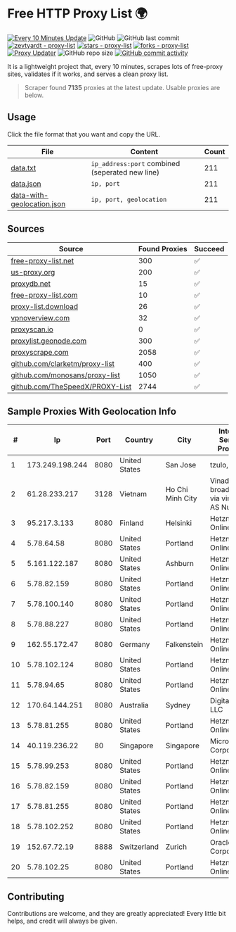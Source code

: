 
# Free HTTP Proxy List 🌍

[![Every 10 Minutes Update](https://github.com/mertguvencli/http-proxy-list/actions/workflows/main.yml/badge.svg?branch=main)](https://github.com/mertguvencli/http-proxy-list/actions/workflows/main.yml)
![GitHub](https://img.shields.io/github/license/mertguvencli/http-proxy-list)
![GitHub last commit](https://img.shields.io/github/last-commit/mertguvencli/http-proxy-list)
[![zevtyardt - proxy-list](https://img.shields.io/static/v1?label=zevtyardt&message=proxy-list&color=blue&logo=github)](https://github.com/zevtyardt/proxy-list "Go to GitHub repo")
[![stars - proxy-list](https://img.shields.io/github/stars/zevtyardt/proxy-list?style=social)](https://github.com/zevtyardt/proxy-list)
[![forks - proxy-list](https://img.shields.io/github/forks/zevtyardt/proxy-list?style=social)](https://github.com/zevtyardt/proxy-list)
[![Proxy Updater](https://github.com/zevtyardt/proxy-list/workflows/Proxy%20Updater/badge.svg)](https://github.com/zevtyardt/proxy-list/actions?query=workflow:"Proxy+Updater")
![GitHub repo size](https://img.shields.io/github/repo-size/zevtyardt/proxy-list)
[![GitHub commit activity](https://img.shields.io/github/commit-activity/m/zevtyardt/proxy-list?logo=commits)](https://github.com/zevtyardt/proxy-list/commits/main)

It is a lightweight project that, every 10 minutes, scrapes lots of free-proxy sites, validates if it works, and serves a clean proxy list.

> Scraper found **7135** proxies at the latest update. Usable proxies are below.

## Usage

Click the file format that you want and copy the URL.

|File|Content|Count|
|----|-------|-----|
|[data.txt](https://raw.githubusercontent.com/mertguvencli/http-proxy-list/main/proxy-list/data.txt)|`ip_address:port` combined (seperated new line)|211|
|[data.json](https://raw.githubusercontent.com/mertguvencli/http-proxy-list/main/proxy-list/data.json)|`ip, port`|211|
|[data-with-geolocation.json](https://raw.githubusercontent.com/mertguvencli/http-proxy-list/main/proxy-list/data-with-geolocation.json)|`ip, port, geolocation`|211|

## Sources

|Source|Found Proxies|Succeed|
|------|-------------|-------|
|[free-proxy-list.net](https://free-proxy-list.net)|300|✅|
|[us-proxy.org](https://www.us-proxy.org)|200|✅|
|[proxydb.net](http://proxydb.net)|15|✅|
|[free-proxy-list.com](https://free-proxy-list.com/?page=&port=&type%5B%5D=http&type%5B%5D=https&up_time=0&search=Search)|10|✅|
|[proxy-list.download](https://www.proxy-list.download/HTTP)|26|✅|
|[vpnoverview.com](https://vpnoverview.com/privacy/anonymous-browsing/free-proxy-servers)|32|✅|
|[proxyscan.io](https://www.proxyscan.io)|0|✅|
|[proxylist.geonode.com](https://proxylist.geonode.com/api/proxy-list?limit=300&page=1&sort_by=lastChecked&sort_type=desc&protocols=http,https)|300|✅|
|[proxyscrape.com](https://api.proxyscrape.com/v2/?request=displayproxies&protocol=http&timeout=10000&country=all&ssl=all&anonymity=all)|2058|✅|
|[github.com/clarketm/proxy-list](https://raw.githubusercontent.com/clarketm/proxy-list/master/proxy-list-raw.txt)|400|✅|
|[github.com/monosans/proxy-list](https://raw.githubusercontent.com/monosans/proxy-list/main/proxies/http.txt)|1050|✅|
|[github.com/TheSpeedX/PROXY-List](https://raw.githubusercontent.com/TheSpeedX/PROXY-List/master/http.txt)|2744|✅|


## Sample Proxies With Geolocation Info

|#|Ip|Port|Country|City|Internet Service Provider|
|-|--|----|-------|----|-------------------------|
|1|173.249.198.244|8080|United States|San Jose|tzulo, inc.|
|2|61.28.233.217|3128|Vietnam|Ho Chi Minh City|Vinadata broadcast via vinagame AS Number|
|3|95.217.3.133|8080|Finland|Helsinki|Hetzner Online GmbH|
|4|5.78.64.58|8080|United States|Portland|Hetzner Online GmbH|
|5|5.161.122.187|8080|United States|Ashburn|Hetzner Online GmbH|
|6|5.78.82.159|8080|United States|Portland|Hetzner Online GmbH|
|7|5.78.100.140|8080|United States|Portland|Hetzner Online GmbH|
|8|5.78.88.227|8080|United States|Portland|Hetzner Online GmbH|
|9|162.55.172.47|8080|Germany|Falkenstein|Hetzner Online GmbH|
|10|5.78.102.124|8080|United States|Portland|Hetzner Online GmbH|
|11|5.78.94.65|8080|United States|Portland|Hetzner Online GmbH|
|12|170.64.144.251|8080|Australia|Sydney|DigitalOcean, LLC|
|13|5.78.81.255|8080|United States|Portland|Hetzner Online GmbH|
|14|40.119.236.22|80|Singapore|Singapore|Microsoft Corporation|
|15|5.78.99.253|8080|United States|Portland|Hetzner Online GmbH|
|16|5.78.82.159|8080|United States|Portland|Hetzner Online GmbH|
|17|5.78.81.255|8080|United States|Portland|Hetzner Online GmbH|
|18|5.78.102.252|8080|United States|Portland|Hetzner Online GmbH|
|19|152.67.72.19|8888|Switzerland|Zurich|Oracle Corporation|
|20|5.78.102.25|8080|United States|Portland|Hetzner Online GmbH|



## Contributing

Contributions are welcome, and they are greatly appreciated! Every
little bit helps, and credit will always be given.

